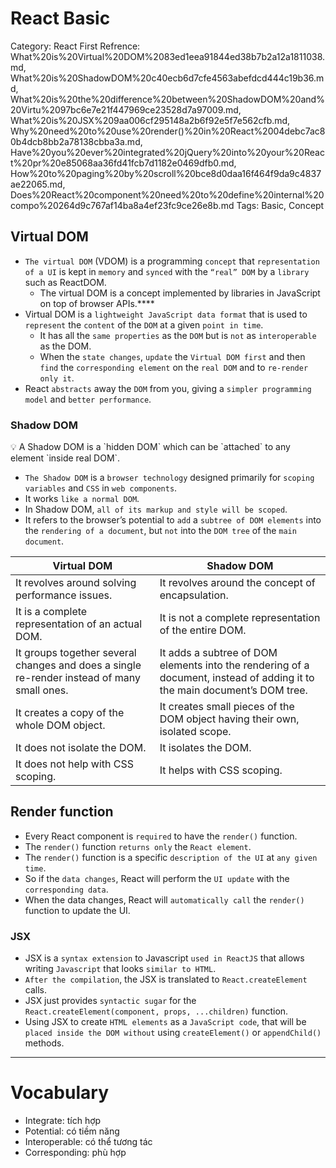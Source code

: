 # React Basic

Category: React
First Refrence: What%20is%20Virtual%20DOM%2083ed1eea91844ed38b7b2a12a1811038.md, What%20is%20ShadowDOM%20c40ecb6d7cfe4563abefdcd444c19b36.md, What%20is%20the%20difference%20between%20ShadowDOM%20and%20Virtu%2097bc6e7e21f447969ce23528d7a97009.md, What%20is%20JSX%209aa006cf295148a2b6f92e5f7e562cfb.md, Why%20need%20to%20use%20render()%20in%20React%2004debc7ac80b4dcb8bb2a78138cbba3a.md, Have%20you%20ever%20integrated%20jQuery%20into%20your%20React%20pr%20e85068aa36fd41fcb7d1182e0469dfb0.md, How%20to%20paging%20by%20scroll%20bce8d0daa16f464f9da9c4837ae22065.md, Does%20React%20component%20need%20to%20define%20internal%20compo%20264d9c767af14ba8a4ef23fc9ce26e8b.md
Tags: Basic, Concept

## Virtual DOM

- `The virtual DOM` (VDOM) is a programming `concept` that `representation of a UI` is kept in `memory` and `synced` with the `“real” DOM` by a `library` such as ReactDOM.
    - The virtual DOM is a concept implemented by libraries in JavaScript on top of browser APIs.****
- Virtual DOM is a `lightweight JavaScript data format` that is used to `represent` the `content` of the `DOM` at a given `point in time`.
    - It has all the `same properties` as the `DOM` but is `not` as `interoperable` as the DOM.
    - When the `state changes`, `update` the `Virtual DOM first` and then `find` the `corresponding element` on the `real DOM` and to `re-render only it`.
- React `abstracts` away the `DOM` from you, giving a `simpler programming model` and `better performance`.

### Shadow DOM

<aside>
💡 A Shadow DOM is a `hidden DOM` which can be `attached` to any element `inside real DOM`.

</aside>

- `The Shadow DOM` is a `browser technology` designed primarily for `scoping variables` and `CSS` in `web components`.
- It works `like a normal DOM`.
- In Shadow DOM, `all of its markup and style will be scoped`.
- It refers to the browser’s potential to `add` a `subtree of DOM elements` into the `rendering of a document`, but `not` into the `DOM tree` of the `main document`.

| Virtual DOM | Shadow DOM |
| --- | --- |
| It revolves around solving performance issues. | It revolves around the concept of encapsulation. |
| It is a complete representation of an actual DOM.	 | It is not a complete representation of the entire DOM. |
| It groups together several changes and does a single re-render instead of many small ones.	 | It adds a subtree of DOM elements into the rendering of a document, instead of adding it to the main document’s DOM tree. |
| It creates a copy of the whole DOM object.	 | It creates small pieces of the DOM object having their own, isolated scope. |
| It does not isolate the DOM.	 | It isolates the DOM. |
| It does not help with CSS scoping.	 | It helps with CSS scoping. |

## Render function

- Every React component is `required` to have the `render()` function.
- The `render()` function `returns only` the `React element`.
- The `render()` function is a specific `description of the UI` at `any given time`.
- So if the `data changes`, React will perform the `UI update` with the `corresponding data`.
- When the data changes, React will `automatically call` the `render()` function to update the UI.

### JSX

- JSX is a `syntax extension` to Javascript `used in ReactJS` that allows writing `Javascript` that looks `similar to HTML`.
- `After the compilation`, the JSX is translated to `React.createElement` calls.
- JSX just provides `syntactic sugar` for the `React.createElement(component, props, ...children)` function.
- Using JSX to create `HTML elements` as a `JavaScript code`, that will be `placed inside the DOM without` using `createElement()` or `appendChild()` methods.

---

# Vocabulary

- Integrate: tích hợp
- Potential: có tiềm năng
- Interoperable: có thể tương tác
- Corresponding: phù hợp